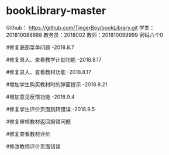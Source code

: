 # bookLibrary-master

Github：
https://github.com/TingerBoy/bookLibrary.git
学生：201810088888
教务员：2018002
教师：201810099999
密码六个0

#修复底部菜单问题 -2018.8.7

#修复录入、查看教学计划功能 -2018.8.17

#修复录入、查看教材功能 -2018.8.17

#增加学生购买教材时的弹窗提示 -2018.8.21

#增加意见反馈功能 -2018.9.4

#修复学生评价页面跳转错误 -2018.9.5

#修复审核教材返回报错问题

#修复查看教材评价

#修改教师评价页面错误
